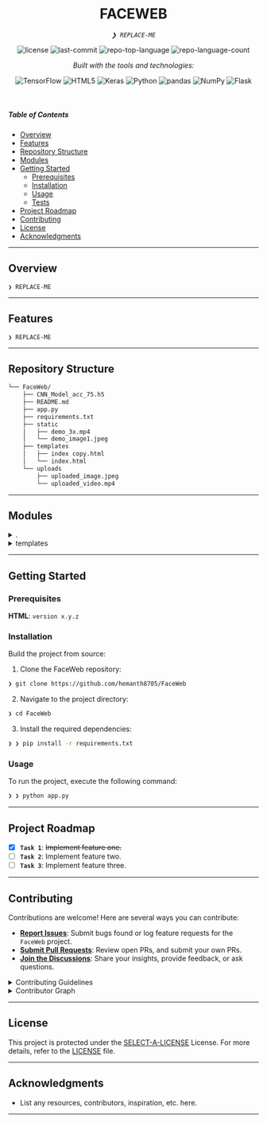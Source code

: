 <p align="center">
    <h1 align="center">FACEWEB</h1>
</p>
<p align="center">
    <em><code>❯ REPLACE-ME</code></em>
</p>
<p align="center">
	<img src="https://img.shields.io/github/license/hemanth8705/FaceWeb?style=flat&logo=opensourceinitiative&logoColor=white&color=0080ff" alt="license">
	<img src="https://img.shields.io/github/last-commit/hemanth8705/FaceWeb?style=flat&logo=git&logoColor=white&color=0080ff" alt="last-commit">
	<img src="https://img.shields.io/github/languages/top/hemanth8705/FaceWeb?style=flat&color=0080ff" alt="repo-top-language">
	<img src="https://img.shields.io/github/languages/count/hemanth8705/FaceWeb?style=flat&color=0080ff" alt="repo-language-count">
</p>
<p align="center">
		<em>Built with the tools and technologies:</em>
</p>
<p align="center">
	<img src="https://img.shields.io/badge/TensorFlow-FF6F00.svg?style=flat&logo=TensorFlow&logoColor=white" alt="TensorFlow">
	<img src="https://img.shields.io/badge/HTML5-E34F26.svg?style=flat&logo=HTML5&logoColor=white" alt="HTML5">
	<img src="https://img.shields.io/badge/Keras-D00000.svg?style=flat&logo=Keras&logoColor=white" alt="Keras">
	<img src="https://img.shields.io/badge/Python-3776AB.svg?style=flat&logo=Python&logoColor=white" alt="Python">
	<img src="https://img.shields.io/badge/pandas-150458.svg?style=flat&logo=pandas&logoColor=white" alt="pandas">
	<img src="https://img.shields.io/badge/NumPy-013243.svg?style=flat&logo=NumPy&logoColor=white" alt="NumPy">
	<img src="https://img.shields.io/badge/Flask-000000.svg?style=flat&logo=Flask&logoColor=white" alt="Flask">
</p>

<br>

#####  Table of Contents

- [ Overview](#-overview)
- [ Features](#-features)
- [ Repository Structure](#-repository-structure)
- [ Modules](#-modules)
- [ Getting Started](#-getting-started)
    - [ Prerequisites](#-prerequisites)
    - [ Installation](#-installation)
    - [ Usage](#-usage)
    - [ Tests](#-tests)
- [ Project Roadmap](#-project-roadmap)
- [ Contributing](#-contributing)
- [ License](#-license)
- [ Acknowledgments](#-acknowledgments)

---

##  Overview

<code>❯ REPLACE-ME</code>

---

##  Features

<code>❯ REPLACE-ME</code>

---

##  Repository Structure

```sh
└── FaceWeb/
    ├── CNN_Model_acc_75.h5
    ├── README.md
    ├── app.py
    ├── requirements.txt
    ├── static
    │   ├── demo_3x.mp4
    │   └── demo_image1.jpeg
    ├── templates
    │   ├── index copy.html
    │   └── index.html
    └── uploads
        ├── uploaded_image.jpeg
        └── uploaded_video.mp4
```

---

##  Modules

<details closed><summary>.</summary>

| File | Summary |
| --- | --- |
| [requirements.txt](https://github.com/hemanth8705/FaceWeb/blob/main/requirements.txt) | <code>❯ REPLACE-ME</code> |
| [app.py](https://github.com/hemanth8705/FaceWeb/blob/main/app.py) | <code>❯ REPLACE-ME</code> |

</details>

<details closed><summary>templates</summary>

| File | Summary |
| --- | --- |
| [index.html](https://github.com/hemanth8705/FaceWeb/blob/main/templates/index.html) | <code>❯ REPLACE-ME</code> |
| [index copy.html](https://github.com/hemanth8705/FaceWeb/blob/main/templates/index copy.html) | <code>❯ REPLACE-ME</code> |

</details>

---

##  Getting Started

###  Prerequisites

**HTML**: `version x.y.z`

###  Installation

Build the project from source:

1. Clone the FaceWeb repository:
```sh
❯ git clone https://github.com/hemanth8705/FaceWeb
```

2. Navigate to the project directory:
```sh
❯ cd FaceWeb
```

3. Install the required dependencies:
```sh
❯ ❯ pip install -r requirements.txt
```

###  Usage

To run the project, execute the following command:

```sh
❯ ❯ python app.py
```


---

##  Project Roadmap

- [X] **`Task 1`**: <strike>Implement feature one.</strike>
- [ ] **`Task 2`**: Implement feature two.
- [ ] **`Task 3`**: Implement feature three.

---

##  Contributing

Contributions are welcome! Here are several ways you can contribute:

- **[Report Issues](https://github.com/hemanth8705/FaceWeb/issues)**: Submit bugs found or log feature requests for the `FaceWeb` project.
- **[Submit Pull Requests](https://github.com/hemanth8705/FaceWeb/blob/main/CONTRIBUTING.md)**: Review open PRs, and submit your own PRs.
- **[Join the Discussions](https://github.com/hemanth8705/FaceWeb/discussions)**: Share your insights, provide feedback, or ask questions.

<details closed>
<summary>Contributing Guidelines</summary>

1. **Fork the Repository**: Start by forking the project repository to your github account.
2. **Clone Locally**: Clone the forked repository to your local machine using a git client.
   ```sh
   git clone https://github.com/hemanth8705/FaceWeb
   ```
3. **Create a New Branch**: Always work on a new branch, giving it a descriptive name.
   ```sh
   git checkout -b new-feature-x
   ```
4. **Make Your Changes**: Develop and test your changes locally.
5. **Commit Your Changes**: Commit with a clear message describing your updates.
   ```sh
   git commit -m 'Implemented new feature x.'
   ```
6. **Push to github**: Push the changes to your forked repository.
   ```sh
   git push origin new-feature-x
   ```
7. **Submit a Pull Request**: Create a PR against the original project repository. Clearly describe the changes and their motivations.
8. **Review**: Once your PR is reviewed and approved, it will be merged into the main branch. Congratulations on your contribution!
</details>

<details closed>
<summary>Contributor Graph</summary>
<br>
<p align="left">
   <a href="https://github.com{/hemanth8705/FaceWeb/}graphs/contributors">
      <img src="https://contrib.rocks/image?repo=hemanth8705/FaceWeb">
   </a>
</p>
</details>

---

##  License

This project is protected under the [SELECT-A-LICENSE](https://choosealicense.com/licenses) License. For more details, refer to the [LICENSE](https://choosealicense.com/licenses/) file.

---

##  Acknowledgments

- List any resources, contributors, inspiration, etc. here.

---
